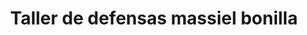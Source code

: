 ---
title: "Taller de defensas massiel bonilla"
url: /ereguayquin/taller-de-defensas-massiel-bonilla/
shop: Allgemein
---